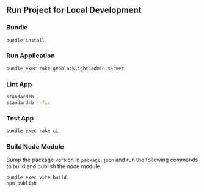 ## Run Project for Local Development

### Bundle
```bash
bundle install
```

### Run Application
```bash
bundle exec rake geoblacklight:admin:server
```

### Lint App
```bash
standardrb .
standardrb --fix
```

### Test App
```bash
bundle exec rake ci
```

### Build Node Module
Bump the package version in `package.json` and run the following commands to build and publish the node module.

```bash
bundle exec vite build
npm publish
```

